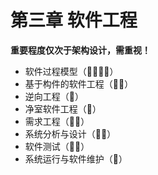 # 第三章 软件工程

**重要程度仅次于架构设计，需重视！**

- 软件过程模型（🌟🌟🌟🌟）
- 基于构件的软件工程（🌟🌟）
- 逆向工程（🌟）
- 净室软件工程（🌟）
- 需求工程（🌟🌟）
- 系统分析与设计（🌟🌟）
- 软件测试（🌟🌟）
- 系统运行与软件维护（🌟）
